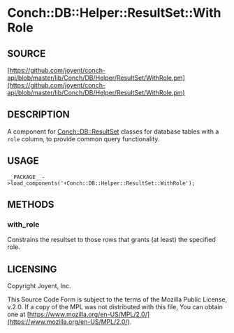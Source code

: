 # Conch::DB::Helper::ResultSet::WithRole

## SOURCE

[https://github.com/joyent/conch-api/blob/master/lib/Conch/DB/Helper/ResultSet/WithRole.pm](https://github.com/joyent/conch-api/blob/master/lib/Conch/DB/Helper/ResultSet/WithRole.pm)

## DESCRIPTION

A component for [Conch::DB::ResultSet](../modules/Conch%3A%3ADB%3A%3AResultSet) classes for database tables with a `role`
column, to provide common query functionality.

## USAGE

```
__PACKAGE__->load_components('+Conch::DB::Helper::ResultSet::WithRole');
```

## METHODS

### with\_role

Constrains the resultset to those rows that grants (at least) the specified role.

## LICENSING

Copyright Joyent, Inc.

This Source Code Form is subject to the terms of the Mozilla Public License,
v.2.0. If a copy of the MPL was not distributed with this file, You can obtain
one at [https://www.mozilla.org/en-US/MPL/2.0/](https://www.mozilla.org/en-US/MPL/2.0/).
